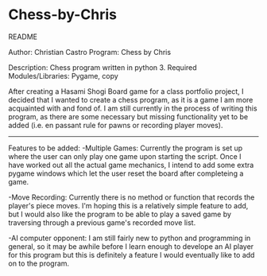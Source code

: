 # Chess-by-Chris
README

Author: Christian Castro
Program: Chess by Chris

Description: Chess program written in python 3.
Required Modules/Libraries: Pygame, copy

After creating a Hasami Shogi Board game for a class portfolio project, I decided that I wanted to create a chess program, as it is a game I am more acquainted with and fond of. I am still currently in the process of writing this program, as there are some necessary but missing functionality yet to be added (i.e. en passant rule for pawns or recording player moves).


--------------------------
Features to be added:
-Multiple Games:
Currently the program is set up where the user can only play one game upon starting the script. Once I have worked out all the actual game mechanics, I intend to add some extra pygame windows which let the user reset the board after completeing a game. 

-Move Recording:
Currently there is no method or function that records the player's piece moves. I'm hoping this is a relatively simple feature to add, but I would also like the program to be able to play a saved game by traversing through a previous game's recorded move list. 

-AI computer opponent:
I am still fairly new to python and programming in general, so it may be awhile before I learn enough to develope an AI player for this program but this is definitely a feature I would eventually like to add on to the program. 
